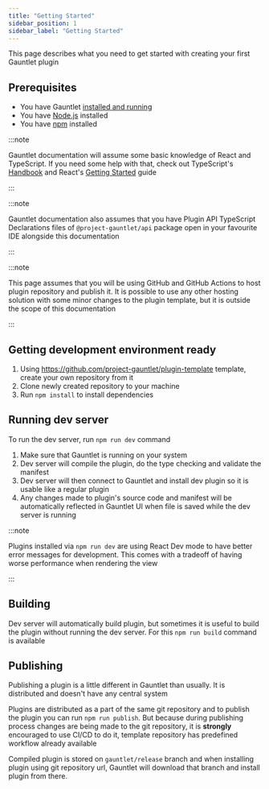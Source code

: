 ```yaml
---
title: "Getting Started"
sidebar_position: 1
sidebar_label: "Getting Started"
---
```


This page describes what you need to get started with creating your first Gauntlet plugin 

## Prerequisites

- You have Gauntlet [installed and running](../installation.md)
- You have [Node.js](https://nodejs.org/en) installed
- You have [npm](https://www.npmjs.com/) installed

:::note

Gauntlet documentation will assume some basic knowledge of React and TypeScript.
If you need some help with that, check out TypeScript's [Handbook](https://www.typescriptlang.org/docs/handbook/intro.html) and React's [Getting Started](https://react.dev/learn) guide

:::

:::note

Gauntlet documentation also assumes that you have Plugin API TypeScript Declarations files of `@project-gauntlet/api` package open in your favourite IDE alongside this documentation

:::

:::note

This page assumes that you will be using GitHub and GitHub Actions to host plugin repository and publish it.
It is possible to use any other hosting solution with some minor changes to the plugin template, but it is outside the scope of this documentation

:::

## Getting development environment ready

1. Using https://github.com/project-gauntlet/plugin-template template, create your own repository from it
2. Clone newly created repository to your machine
3. Run `npm install` to install dependencies

## Running dev server

To run the dev server, run `npm run dev` command

1. Make sure that Gauntlet is running on your system 
2. Dev server will compile the plugin, do the type checking and validate the manifest
3. Dev server will then connect to Gauntlet and install dev plugin so it is usable like a regular plugin 
4. Any changes made to plugin's source code and manifest will be automatically reflected in Gauntlet UI when file is saved while the dev server is running

:::note

Plugins installed via `npm run dev` are using React Dev mode to have better error messages for development.
This comes with a tradeoff of having worse performance when rendering the view

:::

## Building

Dev server will automatically build plugin, but sometimes it is useful to build the plugin without running the dev server.
For this `npm run build` command is available

## Publishing

Publishing a plugin is a little different in Gauntlet than usually. It is distributed and doesn't have any central system

Plugins are distributed as a part of the same git repository and to publish the plugin you can run `npm run publish`.
But because during publishing process changes are being made to the git repository,
it is **strongly** encouraged to use CI/CD to do it, template repository has predefined workflow already available

Compiled plugin is stored on `gauntlet/release` branch and when installing plugin using git repository url,
Gauntlet will download that branch and install plugin from there.
